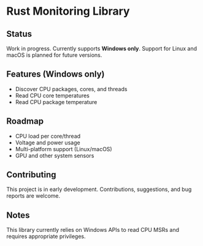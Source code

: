 # Rust Monitoring Library

## Status

Work in progress. Currently supports **Windows only**. Support for Linux and macOS is planned for future versions.

## Features (Windows only)

- Discover CPU packages, cores, and threads
- Read CPU core temperatures
- Read CPU package temperature

## Roadmap

- CPU load per core/thread
- Voltage and power usage
- Multi-platform support (Linux/macOS)
- GPU and other system sensors

## Contributing

This project is in early development. Contributions, suggestions, and bug reports are welcome.

## Notes

This library currently relies on Windows APIs to read CPU MSRs and requires appropriate privileges.
